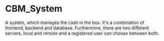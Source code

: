 # CBM_System
A system, which manages the cash in the box. It's a combination of frontend, backend and database. 
Furthermore, there are two different servers, local and remote and a registered user can choose between both.